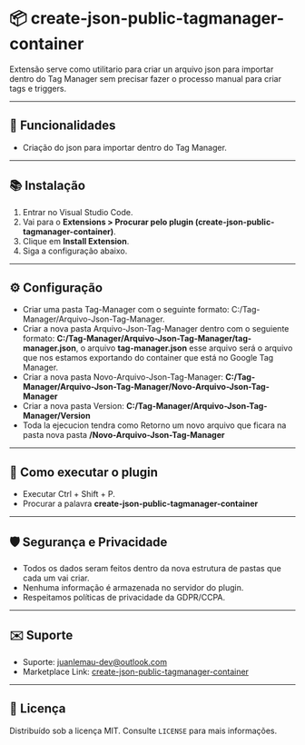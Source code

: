 # 📦 create-json-public-tagmanager-container

Extensão serve como utilitario para criar un arquivo json para importar dentro do Tag Manager sem precisar fazer o processo manual para criar tags e triggers.

---

## 🚀 Funcionalidades

- Criação do json para importar dentro do Tag Manager.

---

## 📚 Instalação

1. Entrar no Visual Studio Code.
2. Vai para o **Extensions > Procurar pelo plugin (create-json-public-tagmanager-container)**.
3. Clique em **Install Extension**.
4. Siga a configuração abaixo.

---

## ⚙️ Configuração

- Criar uma pasta Tag-Manager com o seguinte formato: 
C:/Tag-Manager/Arquivo-Json-Tag-Manager.	
- Criar a nova pasta Arquivo-Json-Tag-Manager dentro com o seguiente formato:  **C:/Tag-Manager/Arquivo-Json-Tag-Manager/tag-manager.json**, o arquivo **tag-manager.json** esse arquivo será o arquivo que nos estamos exportando do container que está no Google Tag Manager.
- Criar a nova pasta Novo-Arquivo-Json-Tag-Manager: **C:/Tag-Manager/Arquivo-Json-Tag-Manager/Novo-Arquivo-Json-Tag-Manager**
- Criar a nova pasta Version: **C:/Tag-Manager/Arquivo-Json-Tag-Manager/Version**
- Toda la ejecucion tendra como Retorno  um novo arquivo que ficara na pasta nova pasta **/Novo-Arquivo-Json-Tag-Manager**	

---

## 📄 Como executar o plugin 

- Executar Ctrl + Shift + P.
- Procurar a palavra **create-json-public-tagmanager-container**

---

## 🛡️ Segurança e Privacidade

- Todos os dados seram feitos dentro da nova estrutura de pastas que cada um vai criar.
- Nenhuma informação é armazenada no servidor do plugin.
- Respeitamos políticas de privacidade da GDPR/CCPA.

---

## ✉️ Suporte

- Suporte: juanlemau-dev@outlook.com
- Marketplace Link: [create-json-public-tagmanager-container](https://marketplace.visualstudio.com/items?itemName=create-json-public-tagmanager-container.create-json-public-tagmanager-container&ssr=false#overview)

---

## 📜 Licença

Distribuído sob a licença MIT. Consulte `LICENSE` para mais informações.
